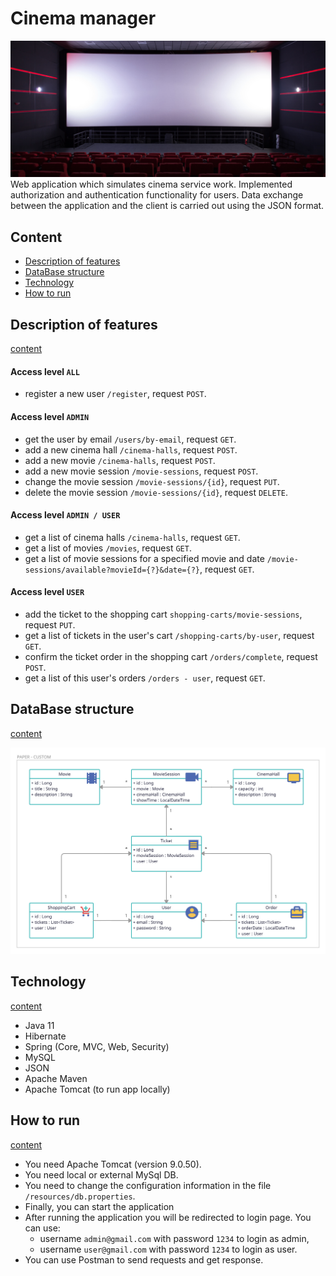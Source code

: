 # Cinema manager
![cover](auxiliary/cover-photo.jpg)
Web application which simulates cinema service work. Implemented authorization and 
authentication functionality for users. Data exchange between the application and the client is carried out using 
the JSON format.

## <a id="content"></a>Content
- [Description of features](#description)
- [DataBase structure](#db-structure)
- [Technology](#technology)
- [How to run](#how-to-run)

## <a id="description"></a>Description of features
[content](#content)

#### Access level `ALL`
- register a new user `/register`, request `POST`.
#### Access level `ADMIN`
- get the user by email `/users/by-email`, request `GET`.
- add a new cinema hall `/cinema-halls`, request `POST`.
- add a new movie `/cinema-halls`, request `POST`.
- add a new movie session `/movie-sessions`, request `POST`.
- change the movie session `/movie-sessions/{id}`, request `PUT`.
- delete the movie session `/movie-sessions/{id}`, request `DELETE`.
#### Access level `ADMIN / USER`
- get a list of cinema halls `/cinema-halls`, request `GET`.
- get a list of movies `/movies`, request `GET`.
- get a list of movie sessions for a specified movie and date `/movie-sessions/available?movieId={?}&date={?}`, 
request `GET`.
#### Access level `USER`
- add the ticket to the shopping cart `shopping-carts/movie-sessions`, request `PUT`.
- get a list of tickets in the user's cart `/shopping-carts/by-user`, request `GET`.
- confirm the ticket order in the shopping cart `/orders/complete`, request `POST`.
- get a list of this user's orders `/orders - user`, request `GET`.

## <a id="db-structure"></a>DataBase structure
[content](#content)

![db structure](auxiliary/shema-photo.jpg)

## <a id="technology"></a>Technology
[content](#content)
- Java 11
- Hibernate
- Spring (Core, MVC, Web, Security)
- MySQL
- JSON
- Apache Maven
- Apache Tomcat (to run app locally)

## <a id="how-to-run"></a>How to run 
[content](#content)
- You need Apache Tomcat (version 9.0.50).
- You need local or external MySql DB.
- You need to change the configuration information in the file `/resources/db.properties`.
- Finally, you can start the application
- After running the application you will be redirected to login page. You can use:
    * username `admin@gmail.com` with password `1234` to login as admin,
    * username `user@gmail.com` with password `1234` to login as user.
- You can use Postman to send requests and get response.
